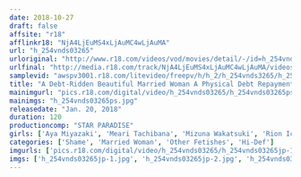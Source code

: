 ```yaml
---
date: 2018-10-27
draft: false
affsite: "r18"
afflinkr18: "NjA4LjEuMS4xLjAuMC4wLjAuMA"
url: "h_254vnds03265"
urloriginal: "http://www.r18.com/videos/vod/movies/detail/-/id=h_254vnds03265"
urlfinal: "http://media.r18.com/track/NjA4LjEuMS4xLjAuMC4wLjAuMA/videos/vod/movies/detail/-/id=h_254vnds03265"
samplevid: "awspv3001.r18.com/litevideo/freepv/h/h_2/h_254vnds3265/h_254vnds3265_dmb_w.mp4"
title: "A Debt-Ridden Beautiful Married Woman A Physical Debt Repayment Plan She Can Never Tell Her Husband About"
mainimgurl: "pics.r18.com/digital/video/h_254vnds03265/h_254vnds03265ps.jpg"
mainimgs: "h_254vnds03265ps.jpg"
releasedate: "Jan. 20, 2018"
duration: 120
productioncomp: "STAR PARADISE"
girls: ['Aya Miyazaki', 'Meari Tachibana', 'Mizuna Wakatsuki', 'Rion Ichijo', 'Iori Tomino', 'Rina Ayana (Akari Nanahara)', 'Anri Sayama', 'Nagisa Horikoshi']
categories: ['Shame', 'Married Woman', 'Other Fetishes', 'Hi-Def']
imgurls: ['pics.r18.com/digital/video/h_254vnds03265/h_254vnds03265jp-1.jpg', 'pics.r18.com/digital/video/h_254vnds03265/h_254vnds03265jp-2.jpg', 'pics.r18.com/digital/video/h_254vnds03265/h_254vnds03265jp-3.jpg', 'pics.r18.com/digital/video/h_254vnds03265/h_254vnds03265jp-4.jpg', 'pics.r18.com/digital/video/h_254vnds03265/h_254vnds03265jp-5.jpg', 'pics.r18.com/digital/video/h_254vnds03265/h_254vnds03265jp-6.jpg', 'pics.r18.com/digital/video/h_254vnds03265/h_254vnds03265jp-7.jpg', 'pics.r18.com/digital/video/h_254vnds03265/h_254vnds03265jp-8.jpg', 'pics.r18.com/digital/video/h_254vnds03265/h_254vnds03265jp-9.jpg', 'pics.r18.com/digital/video/h_254vnds03265/h_254vnds03265jp-10.jpg', 'pics.r18.com/digital/video/h_254vnds03265/h_254vnds03265jp-11.jpg', 'pics.r18.com/digital/video/h_254vnds03265/h_254vnds03265jp-12.jpg', 'pics.r18.com/digital/video/h_254vnds03265/h_254vnds03265jp-13.jpg', 'pics.r18.com/digital/video/h_254vnds03265/h_254vnds03265jp-14.jpg', 'pics.r18.com/digital/video/h_254vnds03265/h_254vnds03265jp-15.jpg', 'pics.r18.com/digital/video/h_254vnds03265/h_254vnds03265jp-16.jpg', 'pics.r18.com/digital/video/h_254vnds03265/h_254vnds03265jp-17.jpg', 'pics.r18.com/digital/video/h_254vnds03265/h_254vnds03265jp-18.jpg', 'pics.r18.com/digital/video/h_254vnds03265/h_254vnds03265jp-19.jpg', 'pics.r18.com/digital/video/h_254vnds03265/h_254vnds03265jp-20.jpg']
imgs: ['h_254vnds03265jp-1.jpg', 'h_254vnds03265jp-2.jpg', 'h_254vnds03265jp-3.jpg', 'h_254vnds03265jp-4.jpg', 'h_254vnds03265jp-5.jpg', 'h_254vnds03265jp-6.jpg', 'h_254vnds03265jp-7.jpg', 'h_254vnds03265jp-8.jpg', 'h_254vnds03265jp-9.jpg', 'h_254vnds03265jp-10.jpg', 'h_254vnds03265jp-11.jpg', 'h_254vnds03265jp-12.jpg', 'h_254vnds03265jp-13.jpg', 'h_254vnds03265jp-14.jpg', 'h_254vnds03265jp-15.jpg', 'h_254vnds03265jp-16.jpg', 'h_254vnds03265jp-17.jpg', 'h_254vnds03265jp-18.jpg', 'h_254vnds03265jp-19.jpg', 'h_254vnds03265jp-20.jpg']
---
```

